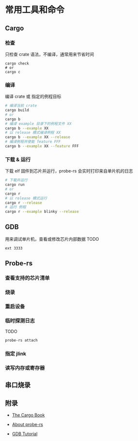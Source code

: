 
# 常用工具和命令

## Cargo

### 检查

只检查 crate 语法，不编译，通常用来节省时间
```
cargo check
# or
cargo c
```

### 编译

编译 crate 或 指定的例程目标
``` bash
# 编译当前 crate
cargo build
# or
cargo b
# 编译 example 目录下的例程文件 XX
cargo b --example XX
# 以 release 模式编译例程 XX
cargo b --example XX --release
# 编译例程并使能 feature FFF
cargo b --example XX --feature FFF
```

### 下载 & 运行

下载 elf 固件到芯片并运行，probe-rs 会实时打印来自单片机的日志
``` bash
# 下载并运行
cargo run
# or
cargo r
# 以 release 模式运行
cargo r --release
# 运行 例程
cargo r --example blinky --release
```

## GDB

用来调试单片机，查看或修改芯片内部数据
TODO
``` bash
ext 3333
```

## Probe-rs

### 查看支持的芯片清单

### 烧录

### 重启设备

### 临时探测日志

TODO
``` bash
probe-rs attach 
```

### 指定 jlink

### 读写内存或寄存器

## 串口烧录

## 附录

- [The Cargo Book](https://doc.rust-lang.org/cargo/index.html)

- [About probe-rs](https://probe.rs/docs/overview/about-probe-rs/)

- [GDB Tutorial](https://www.cs.umd.edu/~srhuang/teaching/cmsc212/gdb-tutorial-handout.pdf)
